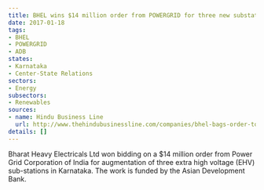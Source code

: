 ```yaml
---
title: BHEL wins $14 million order from POWERGRID for three new substations in Karnataka
date: 2017-01-18
tags:
- BHEL
- POWERGRID
- ADB
states:
- Karnataka
- Center-State Relations
sectors:
- Energy
subsectors:
- Renewables
sources:
- name: Hindu Business Line
  url: http://www.thehindubusinessline.com/companies/bhel-bags-order-to-build-high-voltage-substations-in-karnataka/article9470740.ece
details: []
---
```


Bharat Heavy Electricals Ltd won bidding on a $14 million order from Power Grid Corporation of India for augmentation of three extra high voltage (EHV) sub-stations in Karnataka. The work is funded by the Asian Development Bank.
